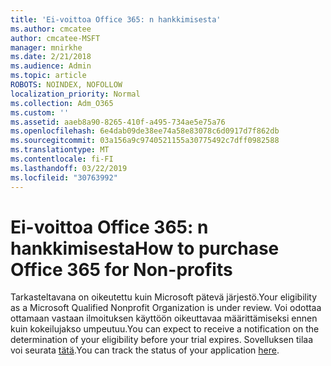```yaml
---
title: 'Ei-voittoa Office 365: n hankkimisesta'
ms.author: cmcatee
author: cmcatee-MSFT
manager: mnirkhe
ms.date: 2/21/2018
ms.audience: Admin
ms.topic: article
ROBOTS: NOINDEX, NOFOLLOW
localization_priority: Normal
ms.collection: Adm_O365
ms.custom: ''
ms.assetid: aaeb8a90-8265-410f-a495-734ae5e75a76
ms.openlocfilehash: 6e4dab09de38ee74a58e83078c6d0917d7f862db
ms.sourcegitcommit: 03a156a9c9740521155a30775492c7dff0982588
ms.translationtype: MT
ms.contentlocale: fi-FI
ms.lasthandoff: 03/22/2019
ms.locfileid: "30763992"
---
```

# <a name="how-to-purchase-office-365-for-non-profits"></a><span data-ttu-id="3f9bc-102">Ei-voittoa Office 365: n hankkimisesta</span><span class="sxs-lookup"><span data-stu-id="3f9bc-102">How to purchase Office 365 for Non-profits</span></span>

<span data-ttu-id="3f9bc-103">Tarkasteltavana on oikeutettu kuin Microsoft pätevä järjestö.</span><span class="sxs-lookup"><span data-stu-id="3f9bc-103">Your eligibility as a Microsoft Qualified Nonprofit Organization is under review.</span></span> <span data-ttu-id="3f9bc-104">Voi odottaa ottamaan vastaan ilmoituksen käyttöön oikeuttavaa määrittämiseksi ennen kuin kokeilujakso umpeutuu.</span><span class="sxs-lookup"><span data-stu-id="3f9bc-104">You can expect to receive a notification on the determination of your eligibility before your trial expires.</span></span> <span data-ttu-id="3f9bc-105">Sovelluksen tilaa voi seurata [tätä](http://eligibilityweb.azurewebsites.net/).</span><span class="sxs-lookup"><span data-stu-id="3f9bc-105">You can track the status of your application [here](http://eligibilityweb.azurewebsites.net/).</span></span>
  

